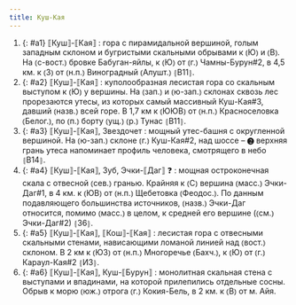 ```yaml
---
title: Куш-Кая
---
```


1. {: #a1} ⟦Куш⟧-⟦Кая⟧
: гора с пирамидальной вершиной, голым западным склоном и бугристыми скальными обрывами к ⦅Ю⦆ и ⦅В⦆. На ⦅с-вост.⦆ бровке Бабуган-яйлы, к ⦅Ю⦆ от ⦅г.⦆ Чамны-Бурун#2, в 4,5 км. к ⦅З⦆ от ⦅н.п.⦆ Виноградный ⦅Алушт.⦆ ⦃В11⦄.
2. {: #a2} ⟦Куш⟧-⟦Кая⟧
: куполообразная лесистая гора со скальным выступом к ⦅Ю⦆ у вершины. На ⦅зап.⦆ и ⦅ю-зап.⦆ склонах сквозь лес прорезаются утесы, из которых самый массивный Куш-Кая#3, давший ⦅назв.⦆ всей горе. В 1,7 км к ⦅ЮЮВ⦆ от ⦅н.п.⦆ Красноселовка ⦅Белог.⦆, по ⦅п.⦆ борту ⦅ущ.⦆ ⦅р.⦆ Тунас ⦃В11⦄.
3. {: #a3} ⟦Куш⟧-⟦Кая⟧, Звездочет
: мощный утес-башня с округленной вершиной. На ⦅ю-зап.⦆ склоне ⦅г.⦆ Куш-Кая#2, над шоссе – ❷ верхняя грань утеса напоминает профиль человека, смотрящего в небо ⦃В14⦄.
4. {: #a4} ⟦Куш⟧-⟦Кая⟧, Зуб, Эчки-⟦Даг⟧ ❓
: мощная остроконечная скала с отвесной ⦅сев.⦆ гранью. Крайняя к ⦅С⦆ вершина ⦅масс.⦆ Эчки-Даг#1, в 4 км. к ⦅ЮВ⦆ от ⦅н.п.⦆ Щебетовка ⦅Феодос.⦆. По данным подавляющего большинства источников, ⦅назв.⦆ Эчки-Даг относится, помимо ⦅масс.⦆ в целом, к средней его вершине (⦅см.⦆ Эчки-Даг#2) ⦃З6⦄.
5. {: #a5} ⟦Куш⟧-⟦Кая⟧, ⟦Кош⟧-⟦Кая⟧
: лесистая гора с отвесными скальными стенами, нависающими ломаной линией над ⦅вост.⦆ склоном. В 2 км к ⦅ЮЗ⦆ от ⦅н.п.⦆ Многоречье ⦅Бахч.⦆, к ⦅Ю⦆ от ⦅г.⦆ Караул-Кая#2 ⦃И3⦄.
6. {: #a6} ⟦Куш⟧-⟦Кая⟧, Куш-⟦Бурун⟧
: монолитная скальная стена с выступами и впадинами, на которой прилепились отдельные сосны. Обрыв к морю ⦅юж.⦆ отрога ⦅г.⦆ Кокия-Бель, в 2 км. к ⦅В⦆ от м. Айя.
